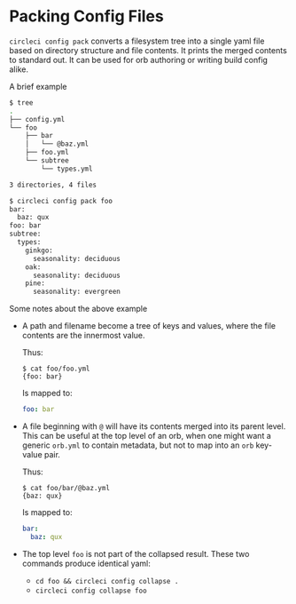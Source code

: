 # Packing Config Files

`circleci config pack` converts a filesystem tree into a single yaml file
based on directory structure and file contents. It prints the merged contents
to standard out. It can be used for orb authoring or writing build config
alike.

A brief example

```bash
$ tree
.
├── config.yml
└── foo
    ├── bar
    │   └── @baz.yml
    ├── foo.yml
    └── subtree
        └── types.yml

3 directories, 4 files

$ circleci config pack foo
bar:
  baz: qux
foo: bar
subtree:
  types:
    ginkgo:
      seasonality: deciduous
    oak:
      seasonality: deciduous
    pine:
      seasonality: evergreen

```

Some notes about the above example

- A path and filename become a tree of keys and values, where the file
  contents are the innermost value.

  Thus:

    ```shell
    $ cat foo/foo.yml
    {foo: bar}
    ```

  Is mapped to:

    ```yaml
    foo: bar
    ```

- A file beginning with `@` will have its contents merged into its parent
  level. This can be useful at the top level of an orb, when one might want a
  generic `orb.yml` to contain metadata, but not to map into an `orb` key-value
  pair.

  Thus:

    ```shell
    $ cat foo/bar/@baz.yml
    {baz: qux}
    ```

  Is mapped to:

    ```yaml
    bar:
      baz: qux
    ```

- The top level `foo` is not part of the collapsed result. These two commands produce identical yaml:
  - `cd foo && circleci config collapse .`
  - `circleci config collapse foo`
